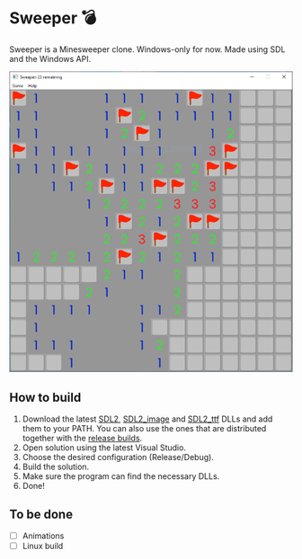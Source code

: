 # Sweeper 💣
Sweeper is a Minesweeper clone. Windows-only for now.
Made using SDL and the Windows API.

<p align="center">
  <img src="screenshot.png" width="600">
</p>

## How to build
1. Download the latest [SDL2](https://github.com/libsdl-org/SDL/releases), [SDL2_image](https://github.com/libsdl-org/SDL_image/releases) and [SDL2_ttf](https://github.com/libsdl-org/SDL_ttf/releases) DLLs and add them to your PATH. You can also use the ones that are distributed together with the [release builds](https://github.com/psitto/sweeper/releases).
2. Open solution using the latest Visual Studio.
3. Choose the desired configuration (Release/Debug).
4. Build the solution.
5. Make sure the program can find the necessary DLLs.
6. Done!

## To be done
- [ ] Animations
- [ ] Linux build
